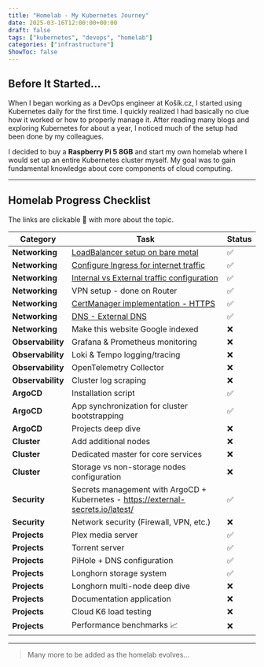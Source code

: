 ```yaml
---
title: "Homelab - My Kubernetes Journey"
date: 2025-03-16T12:00:00+00:00
draft: false
tags: ["kubernetes", "devops", "homelab"]
categories: ["infrastructure"]
ShowToc: false
---
```


## Before It Started...

When I began working as a DevOps engineer at Košík.cz, I started using Kubernetes daily for the first time. I quickly realized I had basically no clue how it worked or how to properly manage it. After reading many blogs and exploring Kubernetes for about a year, I noticed much of the setup had been done by my colleagues. 

I decided to buy a **Raspberry Pi 5 8GB** and start my own homelab where I would set up an entire Kubernetes cluster myself. My goal was to gain fundamental knowledge about core components of cloud computing.

---

## Homelab Progress Checklist

The links are clickable 👀 with more about the topic.

| Category          | Task                                                                                                          | Status |
|-------------------|---------------------------------------------------------------------------------------------------------------|--------|
| **Networking**    | [LoadBalancer setup on bare metal](/posts/networking-metallb/)                                                | ✅     |
| **Networking**    | [Configure Ingress for internet traffic](/posts/networking-nginx-controllers/#nginx-ingress-controller)       | ✅     |
| **Networking**    | [Internal vs External traffic configuration](/posts/networking-nginx-controllers/#external--internal-traffic) | ✅     |
| **Networking**    | VPN setup - done on Router                                                                                    | ✅     |
| **Networking**    | [CertManager implementation - HTTPS](/posts/networking-cert-manager)                                          | ✅     |
| **Networking**    | [DNS - External DNS](/posts/networking-external-dns)                                                          | ✅     |
| **Networking**    | Make this website Google indexed                                                                              | ❌     |
| **Observability** | Grafana & Prometheus monitoring                                              | ❌     |
| **Observability** | Loki & Tempo logging/tracing                                                 | ❌     |
| **Observability** | OpenTelemetry Collector                                                      | ❌     |
| **Observability** | Cluster log scraping                                                         | ❌     |
| **ArgoCD**        | Installation script                                                           | ✅     |
| **ArgoCD**        | App synchronization for cluster bootstrapping                                 | ✅     |
| **ArgoCD**        | Projects deep dive                                                            | ❌     |
| **Cluster**       | Add additional nodes                                                          | ❌     |
| **Cluster**       | Dedicated master for core services                                            | ❌     |
| **Cluster**       | Storage vs non-storage nodes configuration                                    | ❌     |
| **Security**      | Secrets management with ArgoCD + Kubernetes - https://external-secrets.io/latest/                                   | ✅     |
| **Security**      | Network security (Firewall, VPN, etc.)                                        | ❌     |
| **Projects**      | Plex media server                                                             | ✅     |
| **Projects**      | Torrent server                                                                | ✅     |
| **Projects**      | PiHole + DNS configuration                                                    | ✅     |
| **Projects**      | Longhorn storage system                                                       | ✅     |
| **Projects**      | Longhorn multi-node deep dive                                                 | ❌     |
| **Projects**      | Documentation application                                                     | ❌     |
| **Projects**      | Cloud K6 load testing                                                         | ❌     |
| **Projects**      | Performance benchmarks 📈                                                     | ❌     |

---

> Many more to be added as the homelab evolves...
